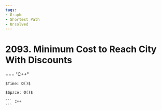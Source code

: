 ```yaml
---
tags:
- Graph
- Shortest Path
- Unsolved
---
```



# 2093. Minimum Cost to Reach City With Discounts

=== "C++"

    $Time: O()$

    $Space: O()$

    ``` c++
    ```